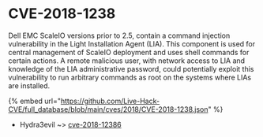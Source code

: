 # CVE-2018-1238

Dell EMC ScaleIO versions prior to 2.5, contain a command injection vulnerability in the Light Installation Agent (LIA). This component is used for central management of ScaleIO deployment and uses shell commands for certain actions. A remote malicious user, with network access to LIA and knowledge of the LIA administrative password, could potentially exploit this vulnerability to run arbitrary commands as root on the systems where LIAs are installed.

{% embed url="https://github.com/Live-Hack-CVE/full_database/blob/main/cves/2018/CVE-2018-1238.json" %}


* Hydra3evil ~> [cve-2018-12386](https://zeste.alice-snow.ru/2018/database/cve-2018-1238/cve-2018-12386-hydra3evil)